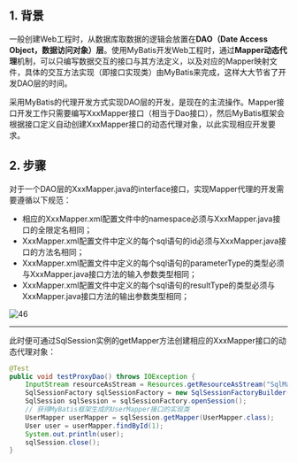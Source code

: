 ## 1. 背景

一般创建Web工程时，从数据库取数据的逻辑会放置在**DAO（Date Access Object，数据访问对象）层**。使用MyBatis开发Web工程时，通过**Mapper动态代理**机制，可以只编写数据交互的接口与其方法定义，以及对应的Mapper映射文件，具体的交互方法实现（即接口实现类）由MyBatis来完成，这样大大节省了开发DAO层的时间。

采用MyBatis的代理开发方式实现DAO层的开发，是现在的主流操作。Mapper接口开发工作只需要编写XxxMapper接口（相当于Dao接口），然后MyBatis框架会根据接口定义自动创建XxxMapper接口的动态代理对象，以此实现相应开发要求。

## 2. 步骤

对于一个DAO层的XxxMapper.java的interface接口，实现Mapper代理的开发需要遵循以下规范：

- 相应的XxxMapper.xml配置文件中的namespace必须与XxxMapper.java接口的全限定名相同；
- XxxMapper.xml配置文件中定义的每个sql语句的id必须与XxxMapper.java接口的方法名相同；
- XxxMapper.xml配置文件中定义的每个sql语句的parameterType的类型必须与XxxMapper.java接口方法的输入参数类型相同；
- XxxMapper.xml配置文件中定义的每个sql语句的resultType的类型必须与XxxMapper.java接口方法的输出参数类型相同；

![46](https://chua-n.gitee.io/blog-images/notebooks/JavaWeb/MyBatis/46.png)

---

此时便可通过SqlSession实例的getMapper方法创建相应的XxxMapper接口的动态代理对象：

```java
@Test
public void testProxyDao() throws IOException {
    InputStream resourceAsStream = Resources.getResourceAsStream("SqlMapConfig.xml");
    SqlSessionFactory sqlSessionFactory = new SqlSessionFactoryBuilder().build(resourceAsStream);
    SqlSession sqlSession = sqlSessionFactory.openSession();
    // 获得MyBatis框架生成的UserMapper接口的实现类
    UserMapper userMapper = sqlSession.getMapper(UserMapper.class);
    User user = userMapper.findById(1);
    System.out.println(user);
    sqlSession.close();
}
```

